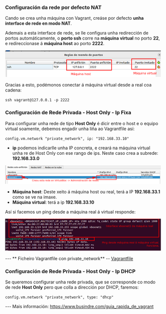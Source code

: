 ### Configuración da rede por defecto NAT

Cando se crea unha máquina con Vagrant, creáse por defecto **unha interface de rede en modo NAT**.

Ademais a esta interface de rede, se lle configura unha redirección de portos automáticamente, o **porto ssh** corre na **máquina virtual** no porto **22**, e redireccionase á **máquina host** ao porto **2222**.

![Reenvío ssh por defecto](./images/reenviossh.png)

Gracias a esto, podémonos conectar á máquina virtual desde a real coa cadena:

`ssh vagrant@127.0.0.1 -p 2222`


### Configuración de Rede Privada - Host Only - Ip Fixa

Para configurar unha rede de tipo **Host Only** é dicir entre o host e o equipo virtual soamente, debemos engadir unha liña ao Vagrantfile así:

`config.vm.network "private_network", ip: "192.168.33.10"`

+ **ip** podemos indicarlle unha IP concreta, e creará na máquina virtual unha re de Host Only con ese rango de ips. Neste caso crea a subrede: **192.168.33.0**

![Rede vboxnet1](./images/vboxnet1.png)

+ **Máquina host**: Deste xeito á máquina host ou real, terá a IP **192.168.33.1** como se ve na imaxe.
+ **Máquina virtual**: terá a ip **192.168.33.10**

Así si facemos un ping desde a máquina real á virtual responde:

![Ping private network](./images/privatenetworkping.png)

--- ** Ficheiro Vagrantfile con private_network** -- [Vagrantfile](./scriptsVagranfiles/privatenetworkfija/Vagrantfile)

### Configuración de Rede Privada - Host Only - Ip DHCP

Se queremos configurar unha rede privada, que se corresponde co modo de rede **Host Only** pero que colla a dirección por DHCP, faremos:

`config.vm.network "private_network", type: "dhcp"`












--- Mais información: https://www.busindre.com/guia_rapida_de_vagrant
